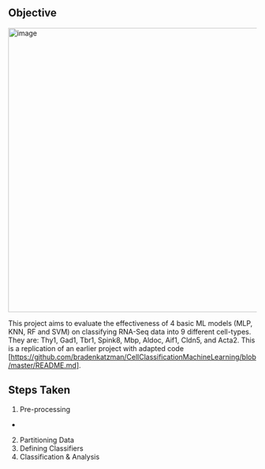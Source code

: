 ## Objective 

<img width="575" alt="image" src="https://github.com/sarrahroseml/sc-classification/assets/133075789/b2f44405-ed96-45d0-8798-cc3749e5ee46">

This project aims to evaluate the effectiveness of 4 basic ML models (MLP, KNN, RF and SVM) on classifying RNA-Seq data into 9 different cell-types. They are: Thy1, Gad1, Tbr1, Spink8, Mbp, Aldoc, Aif1, Cldn5, and Acta2. This is a replication of an earlier project with adapted code [https://github.com/bradenkatzman/CellClassificationMachineLearning/blob/master/README.md]. 

## Steps Taken
1. Pre-processing
-  
2. Partitioning Data 
3. Defining Classifiers 
4. Classification & Analysis
